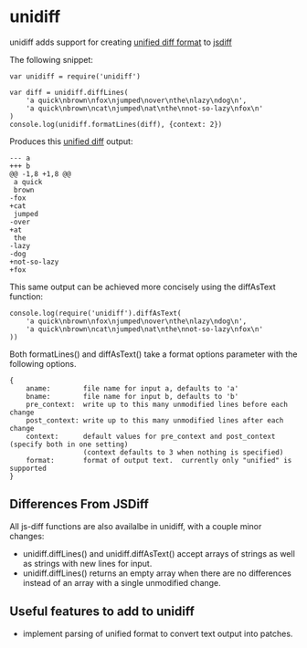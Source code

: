 # unidiff #

unidiff adds support for creating [unified diff format](https://en.wikipedia.org/wiki/Diff_utility#Unified_format)
to [jsdiff](https://github.com/kpdecker/jsdiff)

The following snippet:

    var unidiff = require('unidiff')

    var diff = unidiff.diffLines(
        'a quick\nbrown\nfox\njumped\nover\nthe\nlazy\ndog\n',
        'a quick\nbrown\ncat\njumped\nat\nthe\nnot-so-lazy\nfox\n'
    )
    console.log(unidiff.formatLines(diff), {context: 2})

Produces this [unified diff](https://en.wikipedia.org/wiki/Diff_utility#Unified_format) output:

    --- a
    +++ b
    @@ -1,8 +1,8 @@
     a quick
     brown
    -fox
    +cat
     jumped
    -over
    +at
     the
    -lazy
    -dog
    +not-so-lazy
    +fox

This same output can be achieved more concisely using the diffAsText function:

    console.log(require('unidiff').diffAsText(
        'a quick\nbrown\nfox\njumped\nover\nthe\nlazy\ndog\n',
        'a quick\nbrown\ncat\njumped\nat\nthe\nnot-so-lazy\nfox\n'
    ))
    
Both formatLines() and diffAsText() take a format options parameter with the
following options.

    {
        aname:        file name for input a, defaults to 'a'
        bname:        file name for input b, defaults to 'b'
        pre_context:  write up to this many unmodified lines before each change
        post_context: write up to this many unmodified lines after each change
        context:      default values for pre_context and post_context (specify both in one setting)
                      (context defaults to 3 when nothing is specified)
        format:       format of output text.  currently only "unified" is supported
    }


## Differences From JSDiff ##
All js-diff functions are also availalbe in unidiff, with a couple minor changes:

* unidiff.diffLines() and unidiff.diffAsText() accept arrays of strings as well as strings with new lines for input.
* unidiff.diffLines() returns an empty array when there are no differences instead of an array with a single unmodified change.


## Useful features to add to unidiff ##

* implement parsing of unified format to convert text output into patches.
